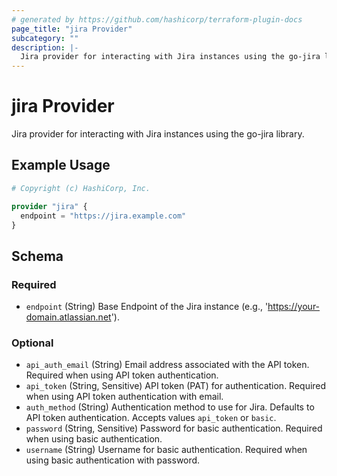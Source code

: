 ```yaml
---
# generated by https://github.com/hashicorp/terraform-plugin-docs
page_title: "jira Provider"
subcategory: ""
description: |-
  Jira provider for interacting with Jira instances using the go-jira library.
---
```


# jira Provider

Jira provider for interacting with Jira instances using the go-jira library.

## Example Usage

```terraform
# Copyright (c) HashiCorp, Inc.

provider "jira" {
  endpoint = "https://jira.example.com"
}
```

<!-- schema generated by tfplugindocs -->
## Schema

### Required

- `endpoint` (String) Base Endpoint of the Jira instance (e.g., 'https://your-domain.atlassian.net').

### Optional

- `api_auth_email` (String) Email address associated with the API token. Required when using API token authentication.
- `api_token` (String, Sensitive) API token (PAT) for authentication. Required when using API token authentication with email.
- `auth_method` (String) Authentication method to use for Jira. Defaults to API token authentication. Accepts values `api_token` or `basic`.
- `password` (String, Sensitive) Password for basic authentication. Required when using basic authentication.
- `username` (String) Username for basic authentication. Required when using basic authentication with password.
